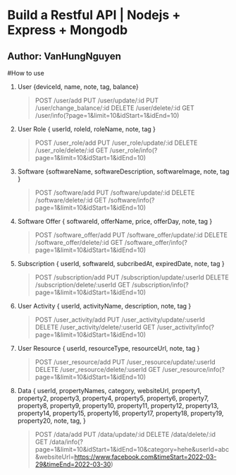 # Build a Restful API | Nodejs + Express + Mongodb

## Author: VanHungNguyen

#How to use

1. User {deviceId, name, note, tag, balance}

    > POST /user/add
    > PUT /user/update/:id
    > PUT /user/change_balance/:id
    > DELETE /user/delete/:id
    > GET /user/info(?page=1&limit=10&idStart=1&idEnd=10)

2. User Role { userId, roleId, roleName, note, tag }

    > POST /user_role/add
    > PUT /user_role/update/:id
    > DELETE /user_role/delete/:id
    > GET /user_role/info(?page=1&limit=10&idStart=1&idEnd=10)

3. Software {softwareName, softwareDescription, softwareImage, note, tag }

    > POST /software/add
    > PUT /software/update/:id
    > DELETE /software/delete/:id
    > GET /software/info(?page=1&limit=10&idStart=1&idEnd=10)

4. Software Offer { softwareId, offerName, price, offerDay, note, tag }

    > POST /software_offer/add
    > PUT /software_offer/update/:id
    > DELETE /software_offer/delete/:id
    > GET /software_offer/info(?page=1&limit=10&idStart=1&idEnd=10)

5. Subscription { userId, softwareId, subcribedAt, expiredDate, note, tag }

    > POST /subscription/add
    > PUT /subscription/update/:userId
    > DELETE /subscription/delete/:userId
    > GET /subscription/info(?page=1&limit=10&idStart=1&idEnd=10)

6. User Activity { userId, activityName, description, note, tag }

    > POST /user_activity/add
    > PUT /user_activity/update/:userId
    > DELETE /user_activity/delete/:userId
    > GET /user_activity/info(?page=1&limit=10&idStart=1&idEnd=10)

7. User Resource { userId, resourceType, resourceUrl, note, tag }

    > POST /user_resource/add
    > PUT /user_resource/update/:userId
    > DELETE /user_resource/delete/:userId
    > GET /user_resource/info(?page=1&limit=10&idStart=1&idEnd=10)

8. Data {
   userId,
   propertyNames,
   category,
   websiteUrl,
   property1,
   property2,
   property3,
   property4,
   property5,
   property6,
   property7,
   property8,
   property9,
   property10,
   property11,
   property12,
   property13,
   property14,
   property15,
   property16,
   property17,
   property18,
   property19,
   property20,
   note,
   tag,
   }

    > POST /data/add
    > PUT /data/update/:id
    > DELETE /data/delete/:id
    > GET /data/info(?page=1&limit=10&idStart=1&idEnd=10&category=hehe&userId=abc&websiteUrl=https://www.facebook.com&timeStart=2022-03-29&timeEnd=2022-03-30)
